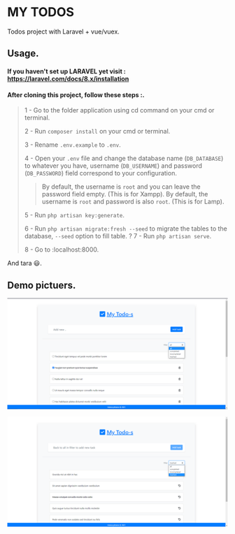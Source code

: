 # MY TODOS

Todos project with Laravel + vue/vuex.

## Usage.
#### If you haven't set up LARAVEL yet visit : https://laravel.com/docs/8.x/installation

#### After cloning this project, follow these steps :.
>
> 1 - Go to the folder application using cd command on your cmd or terminal.
>
> 2 - Run `composer install` on your cmd or terminal.
>
> 3 - Rename `.env.example` to `.env`.
>
> 4 - Open your `.env` file and change the database name (`DB_DATABASE`) to whatever you have, username (`DB_USERNAME`) and password (`DB_PASSWORD`) field correspond to your configuration.
>
> > By default, the username is `root` and you can leave the password field empty. (This is for Xampp).
> > By default, the username is `root` and password is also `root`. (This is for Lamp).
>
> 5 - Run `php artisan key:generate`.
>
> 6 - Run `php artisan migrate:fresh --seed` to migrate the tables to the database, `--seed` option to fill table.
?
> 7 - Run `php artisan serve`.
>
> 8 - Go to :localhost:8000.
>
And tara :smiley:.

## Demo pictuers.

![pic1](images/pic1.png)

![pic2](images/pic2.png)
